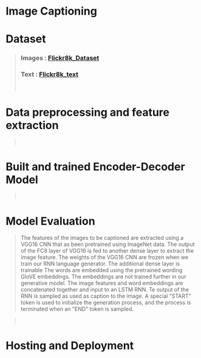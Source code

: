 # Image Captioning

# Dataset

> ### Images : [Flickr8k_Dataset](https://github.com/jbrownlee/Datasets/releases/download/Flickr8k/Flickr8k_Dataset.zip)
>
> ### Text : [Flickr8k_text](https://github.com/jbrownlee/Datasets/releases/download/Flickr8k/Flickr8k_text.zip)
>
> <br>

# Data preprocessing and feature extraction

> <br>

# Built and trained Encoder-Decoder Model

> <br>

# Model Evaluation

> The features of the images to be captioned are extracted using a VGG16 CNN that as been pretrained using ImageNet data. The output of the FC8 layer of VGG16 is fed to another dense layer to extract the image feature. The weights of the VGG16 CNN are frozen when we train our RNN language generator. The additional dense layer is trainable
> The words are embedded using the pretrained wording GloVE embeddings. The embeddings are not trained further in our generative model.
> The image features and word embeddings are concatenated together and input to an LSTM RNN. Te output of the RNN is sampled as used as caption to the image. A special "START" token is used to initialize the generation process, and the process is terminated when an "END" token is sampled.

> <br>

# Hosting and Deployment
